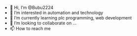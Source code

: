 - 👋 Hi, I’m @Bubu2224
- 👀 I’m interested in automation and technology 
- 🌱 I’m currently learning plc programming, web development
- 💞️ I’m looking to collaborate on ...
- 📫 How to reach me 


<!---
Bubu2224/Bubu2224 is a ✨ special ✨ repository because its `README.md` (this file) appears on your GitHub profile.
You can click the Preview link to take a look at your changes.
--->
